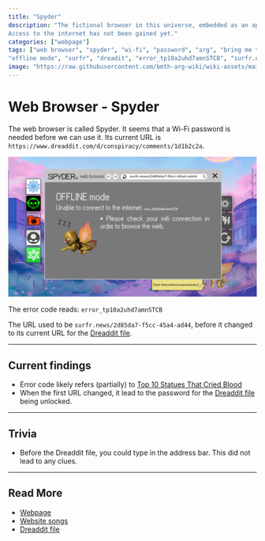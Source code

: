 ```yaml
---
title: "Spyder"
description: "The fictional browser in this universe, embedded as an application within the system. 
Access to the internet has not been gained yet."
categories: ["webpage"]
tags: ["web browser", "spyder", "wi-fi", "password", "arg", "bring me the horizon", "bmth", 
"offline mode", "surfr", "dreadit", "error_tp10a2uhd7amnSTCB", "surfr.news/2d85da7-f5cc-45a4-ad44"]
image: "https://raw.githubusercontent.com/bmth-arg-wiki/wiki-assets/main/webpage/webbrowser.png"
---
```

# Web Browser - Spyder

The web browser is called Spyder. It seems that a Wi-Fi password is needed before we can use it. 
Its current URL is `https://www.dreaddit.com/d/conspiracy/comments/1d1b2c2a`.

![The web browser on the ARG website](https://raw.githubusercontent.com/bmth-arg-wiki/wiki-assets/main/webpage/webbrowser.png)

The error code reads: `error_tp10a2uhd7amnSTCB`

The URL used to be `surfr.news/2d85da7-f5cc-45a4-ad44`, before it changed to its current URL 
for the [Dreaddit file](for-sof/dreadit).

***

## Current findings

- Error code likely refers (partially) to [Top 10 Statues That Cried Blood](music/song-top10)
- When the first URL changed, it lead to the password for the [Dreaddit file](for-sof/dreadit) 
being unlocked.

***

## Trivia

- Before the Dreaddit file, you could type in the address bar. This did not lead to any clues.

***

## Read More

- [Webpage](webpage)
- [Website songs](music/website-songs)
- [Dreaddit file](for-sof/dreadit)